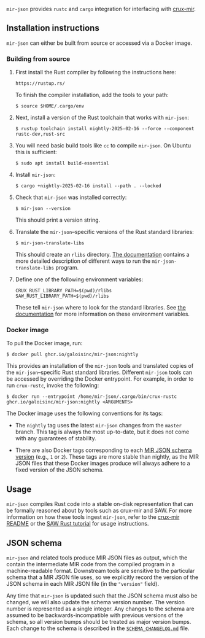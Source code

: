 `mir-json` provides `rustc` and `cargo` integration for interfacing with
[crux-mir][crux-mir-repo].

## Installation instructions

`mir-json` can either be built from source or accessed via a Docker image.

### Building from source

1. First install the Rust compiler by following the instructions here:

       https://rustup.rs/

   To finish the compiler installation, add the tools to your path:

       $ source $HOME/.cargo/env

2. Next, install a version of the Rust toolchain that works with `mir-json`:

       $ rustup toolchain install nightly-2025-02-16 --force --component rustc-dev,rust-src

3. You will need basic build tools like `cc` to compile `mir-json`. On Ubuntu this is sufficient:

       $ sudo apt install build-essential

4. Install `mir-json`:

       $ cargo +nightly-2025-02-16 install --path . --locked

5. Check that `mir-json` was installed correctly:

       $ mir-json --version

   This should print a version string.

6. Translate the `mir-json`–specific versions of the Rust standard libraries:

       $ mir-json-translate-libs

   This should create an `rlibs` directory. [The documentation](doc/rustc.md)
   contains a more detailed description of different ways to run the
   `mir-json-translate-libs` program.

7. Define one of the following environment variables:

       CRUX_RUST_LIBRARY_PATH=$(pwd)/rlibs
       SAW_RUST_LIBRARY_PATH=$(pwd)/rlibs

   These tell `mir-json` where to look for the standard libraries. See [the
   documentation](doc/rustc.md) for more information on these environment
   variables.


### Docker image

To pull the Docker image, run:

```
$ docker pull ghcr.io/galoisinc/mir-json:nightly
```

This provides an installation of the `mir-json` tools and translated copies of
the `mir-json`–specific Rust standard libraries. Different `mir-json` tools can
be accessed by overriding the Docker entrypoint. For example, in order to run
`crux-rustc`, invoke the following:

```
$ docker run --entrypoint /home/mir-json/.cargo/bin/crux-rustc ghcr.io/galoisinc/mir-json:nightly <ARGUMENTS>
```

The Docker image uses the following conventions for its tags:

* The `nightly` tag uses the latest `mir-json` changes from the `master` branch.
  This tag is always the most up-to-date, but it does not come with any
  guarantees of stability.

* There are also Docker tags corresponding to each
  [MIR JSON schema version](#json-schema) (e.g., `1` or `2`). These tags are
  more stable than nightly, as the MIR JSON files that these Docker images
  produce will always adhere to a fixed version of the JSON schema.

## Usage

`mir-json` compiles Rust code into a stable on-disk representation that can be
formally reasoned about by tools such as crux-mir and SAW. For more information
on how these tools ingest `mir-json`, refer to the [crux-mir
README][crux-mir-repo] or the [SAW Rust tutorial][saw-rust-tutorial] for usage
instructions.

## JSON schema

`mir-json` and related tools produce MIR JSON files as output, which the
contain the intermediate MIR code from the compiled program in a
machine-readable format. Downstream tools are sensitive to the particular
schema that a MIR JSON file uses, so we explicitly record the version of the
JSON schema in each MIR JSON file (in the `"version"` field).

Any time that `mir-json` is updated such that the JSON schema must also be
changed, we will also update the schema version number. The version number is
represented as a single integer. Any changes to the schema are assumed to be
backwards-incompatible with previous versions of the schema, so all version
bumps should be treated as major version bumps. Each change to the schema is
described in the [`SCHEMA_CHANGELOG.md`](SCHEMA_CHANGELOG.md) file.


[crux-mir-repo]: https://github.com/GaloisInc/crucible/tree/master/crux-mir
[saw-rust-tutorial]: https://github.com/GaloisInc/saw-script/blob/master/doc/pdfs/rust-verification-with-saw.pdf

